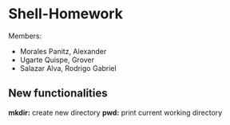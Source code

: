 # Shell-Homework

Members:

- Morales Panitz, Alexander
- Ugarte Quispe, Grover
- Salazar Alva, Rodrigo Gabriel

## New functionalities

**mkdir:** create new directory
**pwd:** print current working directory
